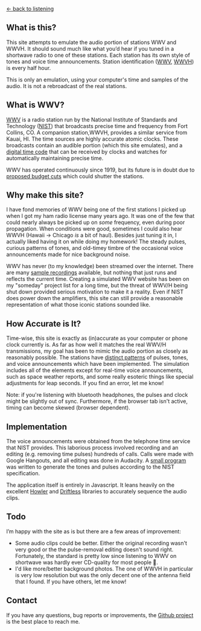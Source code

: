 [← back to listening](/index.html)

## What is this?
This site attempts to emulate the audio portion of stations WWV and WWVH. It should sound much like what you’d hear if you tuned in a shortwave radio to one of these stations. Each station has its own style of tones and voice time announcements. Station identification ([WWV](http://wwv.mcodes.org/clips/v_ident.mp3), [WWVH](http://wwv.mcodes.org/clips/h_ident.mp3)) is every half hour.

This is only an emulation, using your computer's time and samples of the audio. It is not a rebroadcast of the real stations. 

## What is WWV?
[WWV](https://en.wikipedia.org/wiki/WWV_(radio_station) ) is a radio station run by the National Institute of Standards and Technology ([NIST](https://en.wikipedia.org/wiki/National_Institute_of_Standards_and_Technology)) that broadcasts precise time and frequency from Fort Collins, CO. A companion station,WWVH, provides a similar service from Kauai, HI. The time sources are highly accurate atomic clocks. These broadcasts contain an audible portion (which this site emulates), and a [digital time code](https://en.wikipedia.org/wiki/WWV_(radio_station)#Digital_time_code) that can be received by clocks and watches for automatically maintaining precise time.

WWV has operated continuously since 1919, but its future is in doubt due to [proposed budget cuts](https://www.voanews.com/a/time-may-be-running-out-for-millions-of-clocks/4554376.html) which could shutter the stations.

## Why make this site?
I have fond memories of WWV being one of the first stations I picked up when I got my ham radio license many years ago. It was one of the few that could nearly always be picked up on _some_ frequency, even during poor propagation. When conditions were good, sometimes I could also hear WWVH (Hawaii → Chicago _is_ a bit of haul).  Besides just tuning it in, I actually liked having it on while doing my homework! The steady pulses, curious patterns of tones, and old-timey timbre of the occasional voice announcements made for nice background noise.

WWV has never (to my knowledge) been streamed over the internet. There are many [sample recordings](https://www.youtube.com/results?search_query=wwv) available, but nothing that just runs and reflects the current time. Creating a simulated WWV website has been on my "someday" project list
for a long time, but the threat of WWV/H being shut down provided serious motivation to make it a reality.  Even if NIST does power down the amplifiers, this site can still provide a reasonable representation of what those iconic stations sounded like.

## How Accurate is It?
Time-wise, this site is exactly as (in)accurate as your computer or phone clock currently is.  As far as how well it matches the real WWV/H transmissions, my goal has been to mimic the audio portion as closely as reasonably possible. The stations have [distinct patterns](https://en.wikipedia.org/wiki/WWV_(radio_station)#Broadcast_format) of pulses, tones, and voice announcements which have been implemented. The simulation includes all of the elements except for real-time voice announcements, such as space weather reports, and some really esoteric things like special adjustments for leap seconds. If you find an error, let me know!

Note: if you're listening with bluetooth headphones, the pulses and clock might be slightly out of sync. Furthermore, if the browser tab isn't active, timing can become skewed (browser dependent).

## Implementation
The voice announcements were obtained from the telephone time service that NIST provides. This laborious process involved recording and an editing (e.g. removing time pulses) hundreds of calls. Calls were made with Google Hangouts, and all editing was done in Audacity.  A [small program](https://github.com/kalafut/wwv/tree/master/wwv_tones) was written to generate the tones and pulses according to the NIST specification.

The application itself is entirely in Javascript. It leans heavily on the excellent [Howler](https://howlerjs.com/) and [Driftless](https://github.com/dbkaplun/driftless) libraries to accurately sequence the audio clips.

## Todo
I’m happy with the site as is but there are a few areas of improvement:

* Some audio clips could be better. Either the original recording wasn't very good or the the pulse-removal editing doesn't sound right. Fortunately, the standard is pretty low since listening to WWV on shortwave was hardly ever CD-quality for most people 🙂.
* I'd like more/better background photos. The one of WWVH in particular is very low resolution but was the only decent one of the antenna field that I found. If you have others, let me know!

## Contact
If you have any questions, bug reports or improvements, the [Github project](https://github.com/kalafut/wwv) is the best place to reach me.
